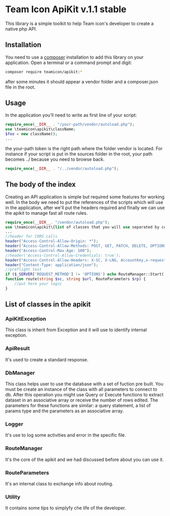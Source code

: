 # Team Icon ApiKit v.1.1 stable
This library is a simple toolkit to help Team icon's developer to create a native php API.
## Installation
You need to use a [composer](https://getcomposer.org/) installation to add this library on your application. 
Open a terminal or a command prompt and digit:

 ```bash
composer require teamicon/apikit:*
```

after some minutes it should appear a vendor folder and a composer.json file in the root.

## Usage
In the application you'll need to write as first line of your script:
```php
require_once(__DIR__ . "/your-path/vendor/autoload.php");
use \teamicon\apikit\className;
$foo = new className();
...
```

the your-path token is the right path where the folder vendor is located. For instance if your script is put in the sources folder in the root, your path becomes ../ because you need to browse back.

```php
require_once(__DIR__ . "/../vendor/autoload.php");
``` 

## The body of the index
Creating an API application is simple but required some features for working well. In the body we need to put the references of the scripts which will use in the application, after we'll put the headers required and finally we can use the apikit to manage fast all route rules.

```php
require_once(__DIR__. "/vendor/autoload.php");
use \teamicon\apikit\{list of classes that you will use separated by comma}
...
//header for CORS calls
header("Access-Control-Allow-Origin: *");
header("Access-Control-Allow-Methods: POST, GET, PATCH, DELETE, OPTIONS");
header("Access-Control-Max-Age: 100");
//header('Access-Control-Allow-Credentials: true');
header("Access-Control-Allow-Headers: X-SC, X-LNG, AccountKey,x-requested-with, Content-Type, origin, authorization, accept, client-security-token, host, date, cookie, cookie2");
header("Content-Type: application/json");
//preflight test
if ($_SERVER['REQUEST_METHOD'] != 'OPTIONS') echo RouteManager::Start( 'route');
function route(string $sc, string $url, RouteParameters $rp) {
    //put here your logic
}
```  

## List of classes in the apikit
### ApiKitException
This class is inherit from Exception and it will use to identify internal exception.
### ApiResult 
It's used to create a standard response.
### DbManager
This class helps user to use the database with a set of fuction pre built. You must be create an instance of the class with all parameters to connect to db. After this operation you might use Query or Execute functions to extract dataset in an associative array or receive the number of rows edited. The parameters for these functions are similar: a query statement, a list of params type and the parameters as an associative array.
### Logger
It's use to log some activities and error in the specific file.
### RouteManager
It's the core of the apikit and we had discussed before about you can use it.
### RouteParameters
It's an internal class to exchange info about routing.
### Utility
It contains some tips to simplyfy che life of the developer.
